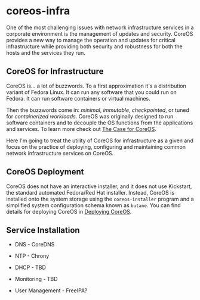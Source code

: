 # coreos-infra

One of the most challenging issues with network infrastructure
services in a corporate environment is the management of updates and
security. CoreOS provides a new way to manage the operation and
updates for critical infrastructure while providing both security and
robustness for both the hosts and the services they run.

## CoreOS for Infrastructure

CoreOS is... a lot of buzzwords. To a first approximation it's a
distribution variant of Fedora Linux. It can run any software that you
could run on Fedora. It can run software containers or virtual
machines.

Then the buzzwords come in: *minimal*, *immutable*, *checkpointed*, or
tuned for *containerized workloads*. CoreOS was originally designed to
run software containers and to decouple the OS functions from the
applications and services. To learn more check out [The Case for
CoreOS](./COREOS.md).

Here I'm going to treat the utility of CoreOS for infrastructure as a
given and focus on the practice of deploying, configuring and
maintaining common network infrastructure services on CoreOS.

## CoreOS Deployment

CoreOS does not have an interactive installer, and it does not use Kickstart, the standard automated Fedora/Red Hat installer. Instead, CoreOS is installed onto the system storage using the `coreos-installer` program and a simplified system configuration schema known as `butane`. You can find details for deploying CoreOS in [Deploying CoreOS](./DEPLOY.md).

## Service Installation

* DNS - CoreDNS
* NTP - Chrony
* DHCP - TBD
* Monitoring - TBD

* User Management - FreeIPA?
